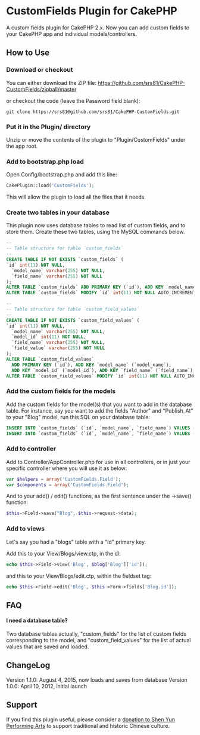 # CustomFields Plugin for CakePHP

A custom fields plugin for CakePHP 2.x. Now you can add custom fields to your CakePHP app and individual models/controllers.

## How to Use

### Download or checkout

You can either download the ZIP file:
https://github.com/srs81/CakePHP-CustomFields/zipball/master

or checkout the code (leave the Password field blank):

```
git clone https://srs81@github.com/srs81/CakePHP-CustomFields.git
```

### Put it in the Plugin/ directory

Unzip or move the contents of the plugin to "Plugin/CustomFields" under
the app root.

### Add to bootstrap.php load

Open Config/bootstrap.php and add this line:

```php
CakePlugin::load('CustomFields');
```

This will allow the plugin to load all the files that it needs.

### Create two tables in your database

This plugin now uses database tables to read list of custom fields, and to store them. Create these two tables, using 
the MySQL commands below.

```sql
--
-- Table structure for table `custom_fields`
--
CREATE TABLE IF NOT EXISTS `custom_fields` (
`id` int(11) NOT NULL,
  `model_name` varchar(255) NOT NULL,
  `field_name` varchar(255) NOT NULL
);
ALTER TABLE `custom_fields` ADD PRIMARY KEY (`id`), ADD KEY `model_name` (`model_name`);
ALTER TABLE `custom_fields` MODIFY `id` int(11) NOT NULL AUTO_INCREMENT;

--
-- Table structure for table `custom_field_values`
--
CREATE TABLE IF NOT EXISTS `custom_field_values` (
`id` int(11) NOT NULL,
  `model_name` varchar(255) NOT NULL,
  `model_id` int(11) NOT NULL,
  `field_name` varchar(255) NOT NULL,
  `field_value` varchar(255) NOT NULL
);
ALTER TABLE `custom_field_values` 
  ADD PRIMARY KEY (`id`), ADD KEY `model_name` (`model_name`), 
  ADD KEY `model_id` (`model_id`), ADD KEY `field_name` (`field_name`);
ALTER TABLE `custom_field_values` MODIFY `id` int(11) NOT NULL AUTO_INCREMENT;
```

### Add the custom fields for the models

Add the custom fields for the model(s) that you want to add in the database table. For instance, say you want to add the fields "Author" and "Publish_At" to your "Blog" model, run this SQL on your database table:

```sql
INSERT INTO `custom_fields` (`id`, `model_name`, `field_name`) VALUES (NULL, 'Blog', 'Author');
INSERT INTO `custom_fields` (`id`, `model_name`, `field_name`) VALUES (NULL, 'Blog', 'Publish_At');
```

### Add to controller 

Add to Controller/AppController.php for use in all controllers, or 
in just your specific controller where you will use it as below:

```php
var $helpers = array('CustomFields.Field');
var $components = array('CustomFields.Field');
```

And to your add() / edit() functions, as the first sentence under the ->save() function:

```php
$this->Field->save("Blog", $this->request->data);
```

### Add to views

Let's say you had a "blogs" table with a "id" primary key.

Add this to your View/Blogs/view.ctp, in the dl:

```php
echo $this->Field->view('Blog', $blog['Blog']['id']);
```

and this to your View/Blogs/edit.ctp, within the fieldset tag:

```php
echo $this->Field->edit('Blog', $this->Form->fields['Blog.id']);
```

## FAQ

#### I need a database table?

Two database tables actually, "custom_fields" for the list of custom fields corresponding to the model, and
"custom_field_values" for the list of actual values that are saved and loaded.

## ChangeLog

Version 1.1.0: August 4, 2015, now loads and saves from database
Version 1.0.0: April 10, 2012, initial launch


## Support

If you find this plugin useful, please consider a [donation to Shen
Yun Performing Arts](https://www.shenyunperformingarts.org/support)
to support traditional and historic Chinese culture.


